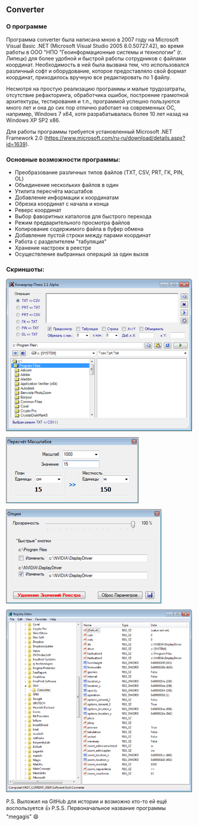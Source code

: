 ## Converter

### О программе

Программа converter была написана мною в 2007 году на Microsoft Visual Basic .NET (Microsoft Visual Studio 2005 8.0.50727.42), во время работы в ООО "НПО "Геоинформационные системы и технологии" (г. Липецк) для более удобной и быстрой работы сотрудников с файлами координат. Необходимость в ней была вызвана тем, что использовался различный софт и оборудование, которое предоставляло свой формат координат, приходилось вручную все редактировать по 1 файлу.

Несмотря на простую реализацию программы и малые трудозатраты, отсутствие рефакторинга, обработчика ошибок, построение грамотной архитектуры, тестирования и т.п., программой успешно пользуются много лет и она до сих пор отлично работает на современных ОС, например, Windows 7 x64, хотя разрабатывалась более 10 лет назад на Windows XP SP2 x86.

Для работы программы требуется установленный Microsoft .NET Framework 2.0 (https://www.microsoft.com/ru-ru/download/details.aspx?id=1639).

### Основные возможности программы:
- Преобразование различных типов файлов (TXT, CSV, PRT, ГК, PIN, OL)
- Объединение нескольких файлов в один
- Утилита пересчёта масштабов
- Добавление информации к координатам
- Обрезка координат с начала и конца
- Реверс координат
- Выбор фаворитных каталогов для быстрого перехода
- Режим предварительного просмотра файлов
- Копирование содержимого файла в буфер обмена
- Добавление пустой строки между парами координат
- Работа с разделителем "табуляция"
- Хранение настроек в реестре
- Осуществление выбранных операций за один вызов

### Скриншоты:

![Preview](description/main.png "Основное окно программы")

![Preview](description/scales.png "Пересчет масштабов")

![Preview](description/options.png "Настройки")

![Preview](description/registry.png "Реестр")

P.S. Выложил на GitHub для истории и возможно кто-то ей ещё воспользуется :thumbsup:
P.S.S. Первоначальное название программы "megagis" :smile:
